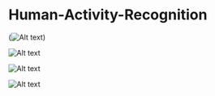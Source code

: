 # Human-Activity-Recognition

(![Alt text](<UI Images/ UI image.png>))

![Alt text](< UI Images/ file selector image.png>)

![Alt text](< UI Images/ result image.png>)

![Alt text](< UI Images/ Video opening image.png>)